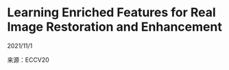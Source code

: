# Learning Enriched Features for Real Image Restoration and Enhancement  

2021/11/1  

来源：ECCV20  
